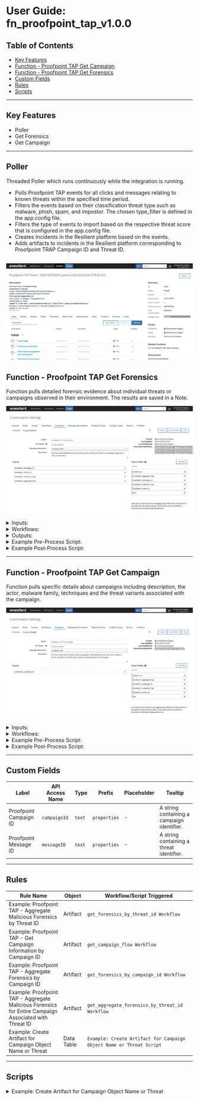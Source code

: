 <!--
  This User README.md is generated by running:
  "resilient-circuits docgen -p fn_proofpoint_tap --only-user-guide"

  It is best edited using a Text Editor with a Markdown Previewer. VS Code
  is a good example. Checkout https://guides.github.com/features/mastering-markdown/
  for tips on writing with Markdown

  If you make manual edits and run docgen again, a .bak file will be created

  Store any screenshots in the "doc/screenshots" directory and reference them like:
  ![screenshot: screenshot_1](./screenshots/screenshot_1.png)
-->

# **User Guide:** fn_proofpoint_tap_v1.0.0

## Table of Contents
- [Key Features](#key-features)
- [Function - Proofpoint TAP Get Campaign](#function---proofpoint-tap-get-campaign)
- [Function - Proofpoint TAP Get Forensics](#function---proofpoint-tap-get-forensics)
- [Custom Fields](#custom-fields)
- [Rules](#rules)
- [Scripts](#scripts)

---

## Key Features
<!--
  List the Key Features of the Integration
-->
* Poller
* Get Forensics
* Get Campaign

---

## Poller

Threaded Poller which runs continuously while the integration is running.

* Polls Proofpoint TAP events for all clicks and messages relating to known threats within the specified time period.
* Filters the events based on their classification threat type such as malware, phish, spam, and impostor. The chosen type_filter is defined in the app.config file. 
* Filters the type of events to import based on the respective threat score that is configured in the app.config file.
* Creates Incidents in the Resilient platform based on the events.
* Adds artifacts to incidents in the Resilient platform corresponding to Proofpoint TRAP Campaign ID and Threat ID.

 ![screenshot: fn-proofpoint-tap-get-forensics ](./screenshots/poller.png) 
---

## Function - Proofpoint TAP Get Forensics
Function pulls detailed forensic evidence about individual threats or campaigns observed in their environment. The results are saved in a Note.

 ![screenshot: fn-proofpoint-tap-get-forensics ](./screenshots/get_forensics.png)

<details><summary>Inputs:</summary>
<p>

| Name | Type | Required | Example | Tooltip |
| ---- | :--: | :------: | ------- | ------- |
| `proofpoint_aggregate_flag` | `boolean` | No | `-` | A boolean value, defaulting to false. May optionally be used with the threatId parameter. It cannot be used with the campaignId parameter. If false, aggregate forensics for that specific threat identifier will be returned. If true AND if the threat has been associated with a campaign, aggregate forensics for the entire campaign are returned. Otherwise, aggregate forensics for the individual threat are returned. |
| `proofpoint_campaign_id` | `text` | No | `-` | A string containing a campaign identifier. |
| `proofpoint_malicious_flag` | `boolean` | No | `-` | Show malicious results only |
| `proofpoint_threat_id` | `text` | No | `-` | A string containing a threat identifier. |

</p>
</details>

<details><summary>Workflows:</summary>
<p>

There are three Workflows for this function:

* Example: Proofpoint TAP - Aggregate Forensics for Threat 

Workflow imports additional forensic information based on the given threat identifier. Aggregate forensics for the given threat identifier are returned and additionally filtered to include malicious results only.

![screenshot: fn-proofpoint-tap-get-campaign ](./screenshots/Aggregate_Forensics_Threat.png)

* Example: Proofpoint TAP - Get Forensics by Campaign ID 

Workflow imports additional forensics information based on the given campaign identifier.

![screenshot: fn-proofpoint-tap-get-campaign ](./screenshots/Get_Forensics_CampaignID.png)

* Example: Proofpoint TAP - Aggregate Forensics for Campaign 

Workflow imports additional forensic information based on the given threat identifier. If the threat has been associated with a campaign, aggregate forensics for the entire campaign are returned. Otherwise aggregate forensics for the individual threat are returned.

![screenshot: fn-proofpoint-tap-get-campaign ](./screenshots/Aggregate_Forensics_Campaign.png)

</p>
</details>

<details><summary>Outputs:</summary>
<p>

```python
results {
  "inputs": {
    "campaign_id": None,
    "threat_id": "355e7ff321fc141e057c2ad6a593a9a264ed910065fe6c099f5cd0e097824474",
    "aggregate_flag": None,
    "malicious_flag": True
  },
  "success": True,
  "data": [
    "Malicious content dropped during execution\nType: behavior\nMalicious: True\nNote: Malicious content dropped during execution\nOS: Win7\nURL: ",
    "Malicious content dropped during execution\nType: behavior\nMalicious: True\nNote: Malicious content dropped during execution\nOS: Win7\nURL: ",
    "Malicious attachment with url: http://skilleducators.com\nType: url\nMalicious: True\nNote: \nOS: Win7\nURL: http://skilleducators.com",
    "Malicious attachment with url: http://skilleducators.com\nType: url\nMalicious: True\nNote: \nOS: Win7\nURL: http://skilleducators.com"
  ]
}

```

</p>
</details>

<details><summary>Example Pre-Process Script:</summary>
<p>

```python
inputs.proofpoint_threat_id = artifact.value
inputs.proofpoint_malicious_flag = True
```

</p>
</details>

<details><summary>Example Post-Process Script:</summary>
<p>

```python
# results is a Dictionary and data is a List
if results and results.get("data"):
  incident.addNote("\n\n".join(results.get("data")))
else:
  incident.addNote("No malicious Forensics information found for artifact {}.".format(artifact.value))
```

</p>
</details>

---

## Function - Proofpoint TAP Get Campaign
Function pulls specific details about campaigns including description, the actor, malware family, techniques and the threat variants associated with the campaign. 

 ![screenshot: fn-proofpoint-tap-get-campaign ](./screenshots/get_campaign.png)

<details><summary>Inputs:</summary>
<p>

| Name | Type | Required | Example | Tooltip |
| ---- | :--: | :------: | ------- | ------- |
| `proofpoint_campaign_id` | `text` | No | `-` | A string containing a campaign identifier. |

</p>
</details>

<details><summary>Workflows:</summary>
<p>

There is one Workflow for this function:

* Example: Proofpoint TAP - Get Campaign

Workflow imports detailed information for given campaign identifier, including description, the actor, malware family, techniques and the threat variants associated with the campaign.

![screenshot: fn-proofpoint-tap-get-campaign ](./screenshots/Get_Campaign_wk.png)

The results are saved in a Note and Proofpoint TAP Campaign Object Details Data Table.
![screenshot: fn-proofpoint-tap-get-campaign ](./screenshots/campaign_note.png)

Additionally a Script is available for the Data Table to create an Artifact based on chosen row.
![screenshot: fn-proofpoint-tap-get-campaign ](./screenshots/campaign_datatable.png)

</p>
</details>

<details><summary>Example Pre-Process Script:</summary>
<p>

```python
inputs.proofpoint_campaign_id = artifact.value
```

</p>
</details>

<details><summary>Example Post-Process Script:</summary>
<p>

```python
from java.util import Date

def add_row_to_campaign_object_dt(object_type, object_id, object_name=None, threat=None, type_of_threat=None, subtype_of_threat=None, threat_time=None):
  object_dt = incident.addRow("proofpoint_tap_campaign_object_dt")
  object_dt.proofpoint_tap_object_timestamp = Date()
  object_dt.proofpoint_tap_campaign_id = artifact.value
  object_dt.proofpoint_tap_object_type = object_type
  object_dt.proofpoint_tap_object_id = object_id
  object_dt.proofpoint_tap_object_name = object_name
  object_dt.proofpoint_tap_object_threat = threat
  object_dt.proofpoint_tap_object_type_of_threat = type_of_threat
  object_dt.proofpoint_tap_object_subtype_of_threat = subtype_of_threat
  object_dt.proofpoint_tap_object_threat_time = threat_time
  
########################
# Mainline starts here #
########################

# results and results.data are both a Dictionary
if results:
  noteText = "<b>Proofpoint TAP - Get Campaign Information by Campaign ID:</b>"
  
  if results.get("success") is True and results.get("data", None) is not None:
    data = results.get("data")
    campaign_name = data.get("name", None)
    campaign_description = data.get("description", None)
    campaign_start_date = data.get("startDate", None)
    
    noteText = u"""{}<br>A Campaign with Campaign ID '{}', Name '{}' and Description '{}' was found. Campaign's first threat variants were first observed on '{}'.
    <br>Campaign objects were saved in the Proofpoint TAP Campaign Object Details Data Table.""".format(noteText, artifact.value, campaign_name, campaign_description, campaign_start_date)
    
    campaign_members_list = data.get("campaignMembers", None)
    map(lambda member: add_row_to_campaign_object_dt("CampaignMembers", member.get("id"), threat=member.get("threat"), \
      type_of_threat=member.get("type"), subtype_of_threat=member.get("subType"), threat_time=member.get("threatTime")), campaign_members_list)
    
    families_list = data.get("families", [])
    map(lambda family: add_row_to_campaign_object_dt("CampaignFamily", family.get("id"), family.get("name")), families_list)
    
    actors_list = data.get("actors", [])
    map(lambda actor: add_row_to_campaign_object_dt("Actor", actor.get("id"), object_name=actor.get("name")), actors_list)
    
    malware_list = data.get("malware", [])
    map(lambda malware: add_row_to_campaign_object_dt("Malware", malware.get("id"), object_name=malware.get("name")), malware_list)
    
    techniques_list = data.get("techniques", [])
    map(lambda technique: add_row_to_campaign_object_dt("Technique", technique.get("id"), object_name=technique.get("name")), techniques_list)

  elif results.get("success") is False and results.get("note_text", None) is not None:
    noteText = "{} <br>{} - No Campaign information found for campaign ID {}".format(noteText, str(results.get("note_text")), artifact.value)
  else:
    noteText = "{} <br>No Campaign information found for campaign ID.".format(noteText, artifact.value)
  
  incident.addNote(helper.createRichText(noteText))
```

</p>
</details>

---

## Custom Fields
| Label | API Access Name | Type | Prefix | Placeholder | Tooltip |
| ----- | --------------- | ---- | ------ | ----------- | ------- |
| Proofpoint Campaign ID | `campaignId` | `text` | `properties` | - | A string containing a campaign identifier. |
| Proofpoint Message ID | `messageID` | `text` | `properties` | - | A string containing a threat identifier. |

---


## Rules
| Rule Name | Object | Workflow/Script Triggered |
| --------- | ------ | ------------------ |
| Example: Proofpoint TAP - Aggregate Malicious Forensics by Threat ID | Artifact | `get_forensics_by_threat_id Workflow` |
| Example: Proofpoint TAP - Get Campaign Information by Campaign ID | Artifact | `get_campaign_flow Workflow` |
| Example: Proofpoint TAP - Aggregate Forensics by Campaign ID | Artifact | `get_forensics_by_campaign_id Workflow` |
| Example: Proofpoint TAP - Aggregate Malicious Forensics for Entire Campaign Associated with Threat ID | Artifact | `get_aggregate_forensics_by_threat_id Workflow` |
| Example: Create Artifact for Campaign Object Name or Threat | Data Table | `Example: Create Artifact for Campaign Object Name or Threat Script` |

---

## Scripts

<details><summary>Example: Create Artifact for Campaign Object Name or Threat</summary>
<p>

```python
# Script creates an Artifact for Proofpoint TAP Campaign Object Name or Threat based on the selected datatable row.
# Artifact description
artifact_description = u"""Created by Proofpoint TAP Get Campaign results for Campaign ID '{}', Type of Campaign Object '{}', Object ID '{}'""".format(
  row.proofpoint_tap_campaign_id,
  row.proofpoint_tap_object_type,
  row.proofpoint_tap_object_id)

# Artifact type
artifact_type = "String"

# Artifact value
object_name = row.proofpoint_tap_object_name
object_threat = row.proofpoint_tap_object_threat
if object_name is not None:
  artifact_value = object_name 
else: 
  artifact_value = object_threat

# Create an Artifact
if artifact_value:
  incident.addArtifact(artifact_type, artifact_value, artifact_description)
```

</p>
</details>

<!--
## Inform Resilient Users
  Use this section to optionally provide additional information so that Resilient playbook 
  designer can get the maximum benefit of your integration.
-->